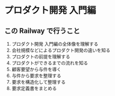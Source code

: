 # プロダクト開発 入門編

## この Railway で行うこと
1. プロダクト開発 入門編の全体像を理解する
2. 会社規模などによるプロダクト開発の違いを知る
3. プロダクトの前提を理解する
4. プロダクトができるまでの流れを知る
5. 顧客要望から与件を導く
6. 与件から要求を整理する
7. 要求を構造化して整理する
8. 要求定義書をまとめる
